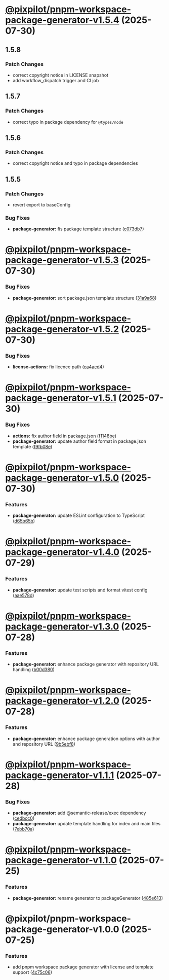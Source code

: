# [@pixpilot/pnpm-workspace-package-generator-v1.5.4](https://github.com/pixpilot/pnpm-toolkit/compare/@pixpilot/pnpm-workspace-package-generator-v1.5.3...@pixpilot/pnpm-workspace-package-generator-v1.5.4) (2025-07-30)

## 1.5.8

### Patch Changes

- correct copyright notice in LICENSE snapshot
- add workflow_dispatch trigger and CI job

## 1.5.7

### Patch Changes

- correct typo in package dependency for `@types/node`

## 1.5.6

### Patch Changes

- correct copyright notice and typo in package dependencies

## 1.5.5

### Patch Changes

- revert export to baseConfig

### Bug Fixes

- **package-generator:** fis package template structure ([c073db7](https://github.com/pixpilot/pnpm-toolkit/commit/c073db7debfd56cd90c37cf8450eec6bb2ed0480))

# [@pixpilot/pnpm-workspace-package-generator-v1.5.3](https://github.com/pixpilot/pnpm-toolkit/compare/@pixpilot/pnpm-workspace-package-generator-v1.5.2...@pixpilot/pnpm-workspace-package-generator-v1.5.3) (2025-07-30)

### Bug Fixes

- **package-generator:** sort package.json template structure ([31a9a68](https://github.com/pixpilot/pnpm-toolkit/commit/31a9a68a9f590c035e1aeb8507655863bbc8ab2a))

# [@pixpilot/pnpm-workspace-package-generator-v1.5.2](https://github.com/pixpilot/pnpm-toolkit/compare/@pixpilot/pnpm-workspace-package-generator-v1.5.1...@pixpilot/pnpm-workspace-package-generator-v1.5.2) (2025-07-30)

### Bug Fixes

- **license-actions:** fix licence path ([ca4aed4](https://github.com/pixpilot/pnpm-toolkit/commit/ca4aed4717a0b44b4b70ddc75046fe1406967284))

# [@pixpilot/pnpm-workspace-package-generator-v1.5.1](https://github.com/pixpilot/pnpm-toolkit/compare/@pixpilot/pnpm-workspace-package-generator-v1.5.0...@pixpilot/pnpm-workspace-package-generator-v1.5.1) (2025-07-30)

### Bug Fixes

- **actions:** fix author field in package.json ([f1148be](https://github.com/pixpilot/pnpm-toolkit/commit/f1148be992e8be0249b2bd6f11fce4abab52e7f5))
- **package-generator:** update author field format in package.json template ([f9fb08e](https://github.com/pixpilot/pnpm-toolkit/commit/f9fb08ef4cd75942a875fbd8ae8fa02b013dcd24))

# [@pixpilot/pnpm-workspace-package-generator-v1.5.0](https://github.com/pixpilot/pnpm-toolkit/compare/@pixpilot/pnpm-workspace-package-generator-v1.4.0...@pixpilot/pnpm-workspace-package-generator-v1.5.0) (2025-07-30)

### Features

- **package-generator:** update ESLint configuration to TypeScript ([d65b65b](https://github.com/pixpilot/pnpm-toolkit/commit/d65b65b2501a083d5fed203c8e494177be30792a))

# [@pixpilot/pnpm-workspace-package-generator-v1.4.0](https://github.com/pixpilot/pnpm-toolkit/compare/@pixpilot/pnpm-workspace-package-generator-v1.3.0...@pixpilot/pnpm-workspace-package-generator-v1.4.0) (2025-07-29)

### Features

- **package-generator:** update test scripts and format vitest config ([aae578d](https://github.com/pixpilot/pnpm-toolkit/commit/aae578dd609c1dca1a9bc23bd559ef99250856a9))

# [@pixpilot/pnpm-workspace-package-generator-v1.3.0](https://github.com/pixpilot/pnpm-toolkit/compare/@pixpilot/pnpm-workspace-package-generator-v1.2.0...@pixpilot/pnpm-workspace-package-generator-v1.3.0) (2025-07-28)

### Features

- **package-generator:** enhance package generator with repository URL handling ([b00d380](https://github.com/pixpilot/pnpm-toolkit/commit/b00d380f4d5dd00ee8a0033fe70d45ec4b219a91))

# [@pixpilot/pnpm-workspace-package-generator-v1.2.0](https://github.com/pixpilot/pnpm-toolkit/compare/@pixpilot/pnpm-workspace-package-generator-v1.1.1...@pixpilot/pnpm-workspace-package-generator-v1.2.0) (2025-07-28)

### Features

- **package-generator:** enhance package generation options with author and repository URL ([9b5ebf8](https://github.com/pixpilot/pnpm-toolkit/commit/9b5ebf8d39a6ebdbc54f839904689cfe60085869))

# [@pixpilot/pnpm-workspace-package-generator-v1.1.1](https://github.com/pixpilot/pnpm-toolkit/compare/@pixpilot/pnpm-workspace-package-generator-v1.1.0...@pixpilot/pnpm-workspace-package-generator-v1.1.1) (2025-07-28)

### Bug Fixes

- **package-generator:** add @semantic-release/exec dependency ([cedbcc0](https://github.com/pixpilot/pnpm-toolkit/commit/cedbcc078f74b21a002ad64b341f6903ae98d139))
- **package-generator:** update template handling for index and main files ([7ebb70a](https://github.com/pixpilot/pnpm-toolkit/commit/7ebb70adf8723c6766251d147d5bbf7dee909514))

# [@pixpilot/pnpm-workspace-package-generator-v1.1.0](https://github.com/pixpilot/pnpm-toolkit/compare/@pixpilot/pnpm-workspace-package-generator-v1.0.0...@pixpilot/pnpm-workspace-package-generator-v1.1.0) (2025-07-25)

### Features

- **package-generator:** rename generator to packageGenerator ([485e613](https://github.com/pixpilot/pnpm-toolkit/commit/485e613476ed36fd654ed9affb0308b09c13a425))

# @pixpilot/pnpm-workspace-package-generator-v1.0.0 (2025-07-25)

### Features

- add pnpm workspace package generator with license and template support ([4c75c06](https://github.com/pixpilot/pnpm-toolkit/commit/4c75c06d33ab22b760a3e5b93ce4ee8ea84773c2))
